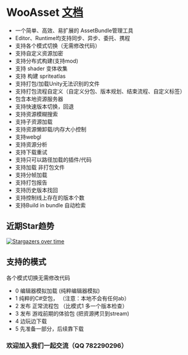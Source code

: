 # WooAsset [文档](https://onclick9927.github.io/2023/05/19/Doc/WooAsset/0-WooAsset-%E7%AE%80%E4%BB%8B)
* 一个简单、高效、易扩展的 AssetBundle管理工具
* Editor、Runtime均支持同步、异步、委托、携程
* 支持各个模式切换（无需修改代码）
* 支持自定义资源加密
* 支持分布式构建(支持mod)
* 支持 shader 变体收集
* 支持 构建 spriteatlas
* 支持打包/加载Unity无法识别的文件
* 支持打包流程自定义（自定义分包、版本规划、结束流程、自定义标签）
* 包含本地资源服务器
* 支持快速版本切换，回退
* 支持资源模糊搜索
* 支持子资源加载
* 支持资源懒卸载/内存大小控制
* 支持webgl
* 支持资源分析
* 支持下载重试
* 支持只可以路径加载的插件/代码
* 支持加载 非打包文件
* 支持分帧加载
* 支持打包报告
* 支持历史版本找回
* 支持控制线上存在的版本个数
* 支持Build in bundle 自动检索


## 近期Star趋势
[![Stargazers over time](https://starchart.cc/OnClick9927/WooAsset.svg)](https://starchart.cc/OnClick9927/WooAsset)
## 支持的模式
各个模式切换无需修改代码
 * 0 编辑器模拟加载         (纯粹编辑器模拟)
 * 1 纯粹的C#空包，   （注意：本地不会有任何ab）
 * 2 发布 正常流程包       （比模式1 多一个版本检查）
 * 3 发布 游戏前期的体验包  (把资源拷贝到stream)
 * 4 边玩边下载
 * 5 先准备一部分，后续靠下载



### 欢迎加入我们一起交流（QQ 782290296）
